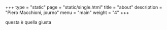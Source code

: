 +++
type = "static"
page = "static/single.html"
title = "about"
description = "Piero Macchioni, journo"
menu = "main"
weight = "4"
+++

questa è quella giusta